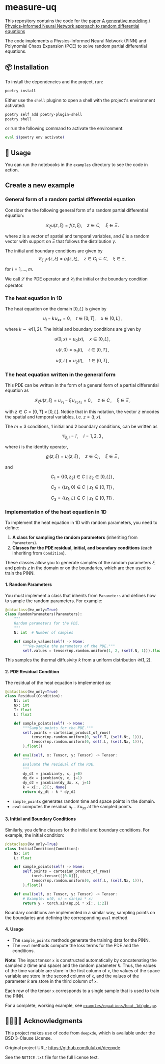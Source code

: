 # measure-uq

This repository contains the code for the paper
[A generative modeling / Physics-Informed Neural Network approach to random differential equations](https://arxiv.org/abs/2507.01687)

The code implements a Physics-Informed Neural Network (PINN) and
Polynomial Chaos Expansion (PCE) to solve random partial differential equations.

## 📦 Installation

To install the dependencies and the project, run:
```bash
poetry install
```

Either use the `shell` pluginn to open a shell with the project's environment activated:
```bash
poetry self add poetry-plugin-shell
poetry shell
```

or run the following command to activate the environment:
```bash
eval $(poetry env activate)
```


## 🔩 Usage

You can run the notebooks in the `examples` directory to see the code in action.


## Create a new example

### General form of a random partial differential equation

Consider the the following general form of a random partial differential equation:

$$
\mathcal{L}_\xi u(z, \xi) = f(z, \xi), \quad z \in C, \quad \xi \in \Xi \,.
$$

where $z$ is a vector of spatial and temporal variables,
and $\xi$ is a random vector with support on $\Xi$ that follows the distribution
$\gamma$.

The initial and boundary conditions are given by
$$
\mathcal{C}_{\xi, i} u(z, \xi) = g_i(z, \xi), \quad z \in C_i \subset C, \quad \xi \in \Xi \,,
$$

for $i = 1, \ldots, m$.

We call $\mathcal{L}$ the PDE operator and
$\mathcal{C}_i$ the initial or the boundary condition operator.


### The heat equation in 1D

The heat equation on the domain $[0,L]$ is given by

$$
u_t - k \, u_{xx} = 0, \quad t \in [0,T],\quad x\in [0,L]  \,,
$$

where $k\sim\mathcal{U}(1,2)$.
The initial and boundary conditions are given by

$$
u(0,x) = u_0(x), \quad x \in [0,L] \,,
$$

$$
u(t,0) = u_1(t), \quad t \in [0,T] \,,
$$

$$
u(t,L) = u_2(t), \quad t \in [0,T] \,,
$$


### The heat equation written in the general form

This PDE can be written in the form of a general form of a partial differential equation
as

$$
\mathcal{L}_\xi u(z, \xi) = u_{z_1} - \xi \, u_{z_2z_2} = 0
\,, \quad z \in C \,, \quad \xi \in \Xi \,,
$$

with $z\in C = [0,T] \times [0,L]$.
Notice that in this notation, the vector $z$ encodes the spatial and temporal variables,
i.e. $z = (t, x)$.

The $m=3$ conditions, 1 initial and 2 boundary conditions, can be written as

$$
\mathcal{C}_{\xi, i} = I\,, \quad i=1,2,3 \,,
$$

where $I$ is the identity operator,

$$
g_i(z, \xi) = u_i(z, \xi)\,, \quad z \in C_i \,, \quad \xi \in \Xi \,,
$$

and

$$
C_1 = \{ (0,z_2) \in C \mid z_2 \in [0,L] \} \,,
$$

$$
C_2 = \{ (z_1,0) \in C \mid z_1 \in [0,T] \} \,,
$$

$$
C_3 = \{ (z_1,L) \in C \mid z_1 \in [0,T] \} \,.
$$


### Implementation of the heat equation in 1D

To implement the heat equation in 1D with random parameters, you need to define:

1. **A class for sampling the random parameters** (inheriting from `Parameters`).
2. **Classes for the PDE residual, initial, and boundary conditions** (each inheriting from `Condition`).

These classes allow you to generate samples of the random parameters $\xi$ and points $z$ in the domain or on the boundaries, which are then used to train the PINN.

#### 1. Random Parameters

You must implement a class that inherits from `Parameters` and defines how to sample the random parameters. For example:

```python
@dataclass(kw_only=True)
class RandomParameters(Parameters):
    """
    Random parameters for the PDE.
    """
    N: int  # Number of samples

    def sample_values(self) -> None:
        """Re-sample the parameters of the PDE."""
        self.values = tensor(np.random.uniform(1, 2, (self.N, 1))).float()
```

This samples the thermal diffusivity $k$ from a uniform distribution $\mathcal{U}(1, 2)$.

#### 2. PDE Residual Condition

The residual of the heat equation is implemented as:

```python
@dataclass(kw_only=True)
class Residual(Condition):
    Nt: int
    Nx: int
    T: float
    L: float

    def sample_points(self) -> None:
        """Sample points for the PDE."""
        self.points = cartesian_product_of_rows(
            tensor(np.random.uniform(0, self.T, (self.Nt, 1))),
            tensor(np.random.uniform(0, self.L, (self.Nx, 1))),
        ).float()

    def eval(self, x: Tensor, y: Tensor) -> Tensor:
        """
        Evaluate the residual of the PDE.
        """
        dy_dt = jacobian(y, x, j=0)
        dy_dx = jacobian(y, x, j=1)
        dy_d2 = jacobian(dy_dx, x, j=1)
        k = x[:, 2][:, None]
        return dy_dt - k * dy_d2
```

- `sample_points` generates random time and space points in the domain.
- `eval` computes the residual $u_t - k u_{xx}$ at the sampled points.

#### 3. Initial and Boundary Conditions

Similarly, you define classes for the initial and boundary conditions. For example, the initial condition:

```python
@dataclass(kw_only=True)
class InitialCondition(Condition):
    Nx: int
    L: float

    def sample_points(self) -> None:
        self.points = cartesian_product_of_rows(
            torch.tensor([[0.0]]),
            tensor(np.random.uniform(0, self.L, (self.Nx, 1))),
        ).float()

    def eval(self, x: Tensor, y: Tensor) -> Tensor:
        # Example: u(0, x) = sin(pi * x)
        return y - torch.sin(np.pi * x[:, 1:2])
```

Boundary conditions are implemented in a similar way, sampling points on the boundaries and defining the corresponding `eval` method.

#### 4. Usage

- The `sample_points` methods generate the training data for the PINN.
- The `eval` methods compute the loss terms for the PDE and the conditions.

**Note:** The input tensor `x` is constructed automatically by concatenating the
sampled $z$ (time and space) and the random parameter $k$.
Thus, the values of the time variable are store in the first column of `x`,
the values of the space variable are store in the second column of `x`,
and the values of the parameter $k$ are store in the third column of `x`.

Each row of the tensor `x` corresponds to a single sample that is used to train the PINN.




For a complete, working example, see [`examples/equations/heat_1d/pde.py`](examples/equations/heat_1d/pde.py).





## 🫱🏽‍🫲🏻 Acknowledgments
This project makes use of code from `deepxde`, which is available under the BSD 3-Clause License.

Original project URL: https://github.com/lululxvi/deepxde

See the `NOTICE.txt` file for the full license text.
